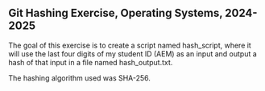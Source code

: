 ## Git Hashing Exercise, Operating Systems, 2024-2025

The goal of this exercise is to create a script named hash_script,
where it will use the last four digits of my student ID (AEM) as an input
and output a hash of that input in a file named hash_output.txt.

The hashing algorithm used was SHA-256.
